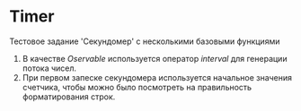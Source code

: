 # Timer

Тестовое задание 'Секундомер' с несколькими базовыми функциями

1. В качестве _Oservable_ используется оператор _interval_ для генерации потока чисел.
2. При первом запеске секундомера используется начальное значения счетчика, чтобы можно было посмотреть на правильность форматирования строк.
